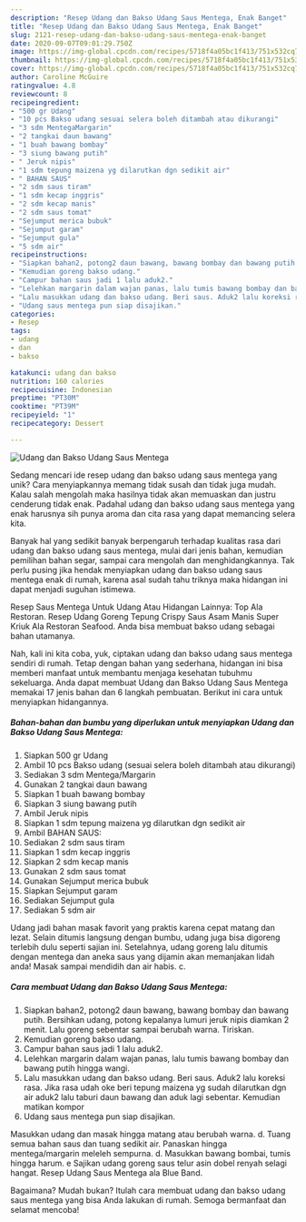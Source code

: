 ```yaml
---
description: "Resep Udang dan Bakso Udang Saus Mentega, Enak Banget"
title: "Resep Udang dan Bakso Udang Saus Mentega, Enak Banget"
slug: 2121-resep-udang-dan-bakso-udang-saus-mentega-enak-banget
date: 2020-09-07T09:01:29.750Z
image: https://img-global.cpcdn.com/recipes/5718f4a05bc1f413/751x532cq70/udang-dan-bakso-udang-saus-mentega-foto-resep-utama.jpg
thumbnail: https://img-global.cpcdn.com/recipes/5718f4a05bc1f413/751x532cq70/udang-dan-bakso-udang-saus-mentega-foto-resep-utama.jpg
cover: https://img-global.cpcdn.com/recipes/5718f4a05bc1f413/751x532cq70/udang-dan-bakso-udang-saus-mentega-foto-resep-utama.jpg
author: Caroline McGuire
ratingvalue: 4.8
reviewcount: 8
recipeingredient:
- "500 gr Udang"
- "10 pcs Bakso udang sesuai selera boleh ditambah atau dikurangi"
- "3 sdm MentegaMargarin"
- "2 tangkai daun bawang"
- "1 buah bawang bombay"
- "3 siung bawang putih"
- " Jeruk nipis"
- "1 sdm tepung maizena yg dilarutkan dgn sedikit air"
- " BAHAN SAUS"
- "2 sdm saus tiram"
- "1 sdm kecap inggris"
- "2 sdm kecap manis"
- "2 sdm saus tomat"
- "Sejumput merica bubuk"
- "Sejumput garam"
- "Sejumput gula"
- "5 sdm air"
recipeinstructions:
- "Siapkan bahan2, potong2 daun bawang, bawang bombay dan bawang putih. Bersihkan udang, potong kepalanya lumuri jeruk nipis diamkan 2 menit. Lalu goreng sebentar sampai berubah warna. Tiriskan."
- "Kemudian goreng bakso udang."
- "Campur bahan saus jadi 1 lalu aduk2."
- "Lelehkan margarin dalam wajan panas, lalu tumis bawang bombay dan bawang putih hingga wangi."
- "Lalu masukkan udang dan bakso udang. Beri saus. Aduk2 lalu koreksi rasa. Jika rasa udah oke beri tepung maizena yg sudah dilarutkan dgn air aduk2 lalu taburi daun bawang dan aduk lagi sebentar. Kemudian matikan kompor"
- "Udang saus mentega pun siap disajikan."
categories:
- Resep
tags:
- udang
- dan
- bakso

katakunci: udang dan bakso 
nutrition: 160 calories
recipecuisine: Indonesian
preptime: "PT30M"
cooktime: "PT39M"
recipeyield: "1"
recipecategory: Dessert

---
```



![Udang dan Bakso Udang Saus Mentega](https://img-global.cpcdn.com/recipes/5718f4a05bc1f413/751x532cq70/udang-dan-bakso-udang-saus-mentega-foto-resep-utama.jpg)

Sedang mencari ide resep udang dan bakso udang saus mentega yang unik? Cara menyiapkannya memang tidak susah dan tidak juga mudah. Kalau salah mengolah maka hasilnya tidak akan memuaskan dan justru cenderung tidak enak. Padahal udang dan bakso udang saus mentega yang enak harusnya sih punya aroma dan cita rasa yang dapat memancing selera kita.

Banyak hal yang sedikit banyak berpengaruh terhadap kualitas rasa dari udang dan bakso udang saus mentega, mulai dari jenis bahan, kemudian pemilihan bahan segar, sampai cara mengolah dan menghidangkannya. Tak perlu pusing jika hendak menyiapkan udang dan bakso udang saus mentega enak di rumah, karena asal sudah tahu triknya maka hidangan ini dapat menjadi suguhan istimewa.

Resep Saus Mentega Untuk Udang Atau Hidangan Lainnya: Top Ala Restoran. Resep Udang Goreng Tepung Crispy Saus Asam Manis Super Kriuk Ala Restoran Seafood. Anda bisa membuat bakso udang sebagai bahan utamanya.


Nah, kali ini kita coba, yuk, ciptakan udang dan bakso udang saus mentega sendiri di rumah. Tetap dengan bahan yang sederhana, hidangan ini bisa memberi manfaat untuk membantu menjaga kesehatan tubuhmu sekeluarga. Anda dapat membuat Udang dan Bakso Udang Saus Mentega memakai 17 jenis bahan dan 6 langkah pembuatan. Berikut ini cara untuk menyiapkan hidangannya.

<!--inarticleads1-->

##### Bahan-bahan dan bumbu yang diperlukan untuk menyiapkan Udang dan Bakso Udang Saus Mentega:

1. Siapkan 500 gr Udang
1. Ambil 10 pcs Bakso udang (sesuai selera boleh ditambah atau dikurangi)
1. Sediakan 3 sdm Mentega/Margarin
1. Gunakan 2 tangkai daun bawang
1. Siapkan 1 buah bawang bombay
1. Siapkan 3 siung bawang putih
1. Ambil  Jeruk nipis
1. Siapkan 1 sdm tepung maizena yg dilarutkan dgn sedikit air
1. Ambil  BAHAN SAUS:
1. Sediakan 2 sdm saus tiram
1. Siapkan 1 sdm kecap inggris
1. Siapkan 2 sdm kecap manis
1. Gunakan 2 sdm saus tomat
1. Gunakan Sejumput merica bubuk
1. Siapkan Sejumput garam
1. Sediakan Sejumput gula
1. Sediakan 5 sdm air


Udang jadi bahan masak favorit yang praktis karena cepat matang dan lezat. Selain ditumis langsung dengan bumbu, udang juga bisa digoreng terlebih dulu seperti sajian ini. Setelahnya, udang goreng lalu ditumis dengan mentega dan aneka saus yang dijamin akan memanjakan lidah anda! Masak sampai mendidih dan air habis. c. 

<!--inarticleads2-->

##### Cara membuat Udang dan Bakso Udang Saus Mentega:

1. Siapkan bahan2, potong2 daun bawang, bawang bombay dan bawang putih. Bersihkan udang, potong kepalanya lumuri jeruk nipis diamkan 2 menit. Lalu goreng sebentar sampai berubah warna. Tiriskan.
1. Kemudian goreng bakso udang.
1. Campur bahan saus jadi 1 lalu aduk2.
1. Lelehkan margarin dalam wajan panas, lalu tumis bawang bombay dan bawang putih hingga wangi.
1. Lalu masukkan udang dan bakso udang. Beri saus. Aduk2 lalu koreksi rasa. Jika rasa udah oke beri tepung maizena yg sudah dilarutkan dgn air aduk2 lalu taburi daun bawang dan aduk lagi sebentar. Kemudian matikan kompor
1. Udang saus mentega pun siap disajikan.


Masukkan udang dan masak hingga matang atau berubah warna. d. Tuang semua bahan saus dan tuang sedikit air. Panaskan hingga mentega/margarin meleleh sempurna. d. Masukkan bawang bombai, tumis hingga harum. e Sajikan udang goreng saus telur asin dobel renyah selagi hangat. Resep Udang Saus Mentega ala Blue Band. 

Bagaimana? Mudah bukan? Itulah cara membuat udang dan bakso udang saus mentega yang bisa Anda lakukan di rumah. Semoga bermanfaat dan selamat mencoba!
